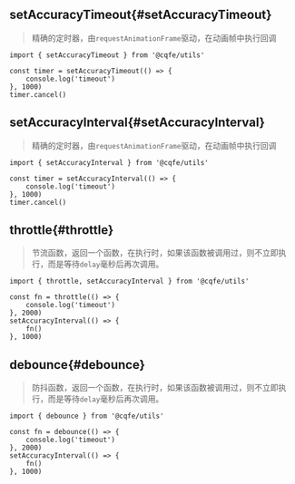 ## setAccuracyTimeout{#setAccuracyTimeout}

> 精确的定时器，由`requestAnimationFrame`驱动，在动画帧中执行回调

```js-vue
import { setAccuracyTimeout } from '@cqfe/utils'

const timer = setAccuracyTimeout(() => {
    console.log('timeout')
}, 1000)
timer.cancel()
```

## setAccuracyInterval{#setAccuracyInterval}

> 精确的定时器，由`requestAnimationFrame`驱动，在动画帧中执行回调

```js-vue
import { setAccuracyInterval } from '@cqfe/utils'

const timer = setAccuracyInterval(() => {
    console.log('timeout')
}, 1000)
timer.cancel()
```

## throttle{#throttle}

> 节流函数，返回一个函数，在执行时，如果该函数被调用过，则不立即执行，而是等待`delay`毫秒后再次调用。

```js-vue
import { throttle, setAccuracyInterval } from '@cqfe/utils'

const fn = throttle(() => {
    console.log('timeout')
}, 2000)
setAccuracyInterval(() => {
    fn()
}, 1000)
```

## debounce{#debounce}

> 防抖函数，返回一个函数，在执行时，如果该函数被调用过，则不立即执行，而是等待`delay`毫秒后再次调用。

```js-vue
import { debounce } from '@cqfe/utils'

const fn = debounce(() => {
    console.log('timeout')
}, 2000)
setAccuracyInterval(() => {
    fn()
}, 1000)
```
